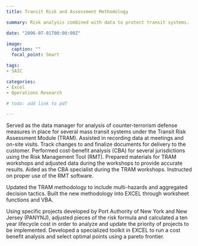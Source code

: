 ```yaml
---
title: Transit Risk and Assessment Methodology

summary: Risk analysis combined with data to protect transit systems.

date: "2006-07-01T00:00:00Z"

image:
  caption: ""
  focal_point: Smart

tags:
- SAIC

categories:
- Excel
- Operations Research

# todo: add link to pdf

---
```


Served as the data manager for analysis of counter-terrorism defense measures in place for several mass transit systems under the Transit Risk Assessment Module (TRAM). Assisted in recording data at meetings and on-site visits. Track changes to and finalize documents for delivery to the customer. Performed cost-benefit analysis (CBA) for several jurisdictions using the Risk Management Tool (RMT). Prepared materials for TRAM workshops and adjusted data during the workshops to provide accurate results. Aided as the CBA specialist during the TRAM workshops. Instructed on proper use of the RMT software.

Updated the TRAM methodology to include multi-hazards and aggregated decision tactics. Built the new methodology into EXCEL through worksheet functions and VBA.

Using specific projects developed by Port Authority of New York and New Jersey (PANYNJ), adjusted pieces of the risk formula and calculated a ten year lifecycle cost in order to analyze and update the priority of projects to be implemented. Developed a specialized toolkit in EXCEL to run a cost benefit analysis and select optimal points using a pareto frontier.